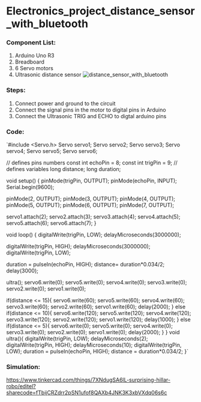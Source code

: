 # Electronics_project_distance_sensor_with_bluetooth
### **Component List:**

1. Arduino Uno R3
2. Breadboard
3. 6 Servo motors
4. Ultrasonic distance sensor
![distance_sensor_with_bluetooth](https://user-images.githubusercontent.com/88051753/129239128-f610ea0d-878b-4a60-894c-94029a246848.png)
### **Steps:**
1. Connect power and ground to the circuit
2. Connect the signal pins in the motor to digital pins in Arduino
3. Connect the Ultrasonic TRIG and ECHO to digtal arduino pins
### **Code:**
`#include <Servo.h>
Servo servo1;
Servo servo2;
Servo servo3;
Servo servo4;
Servo servo5;
Servo servo6;

// defines pins numbers
const int echoPin = 8;
const int trigPin = 9;
// defines variables
long distance;
long duration;
 
void setup() 
{
pinMode(trigPin, OUTPUT);
pinMode(echoPin, INPUT);
Serial.begin(9600);
  
pinMode(2, OUTPUT);
pinMode(3, OUTPUT);
pinMode(4, OUTPUT);
pinMode(5, OUTPUT);
pinMode(6, OUTPUT);
pinMode(7, OUTPUT);
  
servo1.attach(2); 
servo2.attach(3); 
servo3.attach(4); 
servo4.attach(5); 
servo5.attach(6); 
servo6.attach(7); 
}
 
void loop() {
digitalWrite(trigPin, LOW);
delayMicroseconds(3000000);
    
digitalWrite(trigPin, HIGH);
delayMicroseconds(3000000);
digitalWrite(trigPin, LOW);
   
duration = pulseIn(echoPin, HIGH);
distance= duration*0.034/2;
   delay(3000);

ultra();
  servo6.write(0);
  servo5.write(0);
  servo4.write(0);
  servo3.write(0);
  servo2.write(0);
  servo1.write(0);
  
if(distance <= 15){
  servo6.write(60);
  servo5.write(60);
  servo4.write(60);
  servo3.write(60);
  servo2.write(60);
  servo1.write(60);
delay(2000);
}
else if(distance <= 10){
  servo6.write(120);
  servo5.write(120);
  servo4.write(120);
  servo3.write(120);
  servo2.write(120);
  servo1.write(120);
delay(1000);
}
else if(distance <= 5){
  servo6.write(0);
  servo5.write(0);
  servo4.write(0);
  servo3.write(0);
  servo2.write(0);
  servo1.write(0);
delay(2000);
} 
} 
void ultra(){
digitalWrite(trigPin, LOW);
delayMicroseconds(2);
digitalWrite(trigPin, HIGH);
delayMicroseconds(10);
digitalWrite(trigPin, LOW);
duration = pulseIn(echoPin, HIGH);
distance = duration*0.034/2;
}`
### **Simulation:**
https://www.tinkercad.com/things/7XNdugSA6lL-surprising-hillar-robo/editel?sharecode=fTbijCRZdrr2pSN1ufof8QAXb4JNK3K3xbVXdq06s6c
